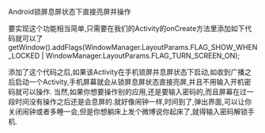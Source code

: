 Android锁屏息屏状态下直接亮屏并操作

要实现这个功能相当简单,只需要在我们的Activity的onCreate方法里添加如下代码就可以了
getWindow().addFlags(WindowManager.LayoutParams.FLAG_SHOW_WHEN_LOCKED | WindowManager.LayoutParams.FLAG_TURN_SCREEN_ON);

添加了这个代码之后,如果该Activity在手机锁屏并息屏状态下启动,如收到广播之后启动一个Activity,手机屏幕就会从锁屏息屏状态直接亮屏,并且不用输入开机密码就可以操作.
当然,如果你想要操作别的应用,还是要输入密码的,而且屏幕在过一段时间没有操作之后还是会息屏的.就好像闹钟一样,时间到了,弹出界面,可以让你关闭闹钟或者多睡一会,但是你想躺床上发个微博说你起床了,就得输入密码解锁手机.
